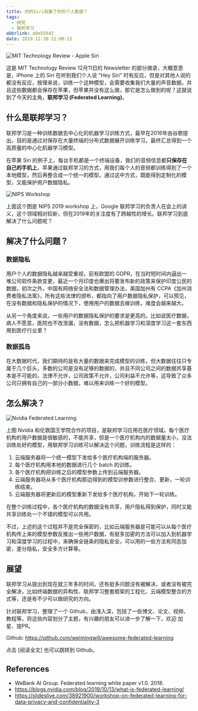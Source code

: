 ```yaml
---
title: 你的Siri收集了你的个人数据？
tags:
  - 研究
  - 联邦学习
abbrlink: a0e55642
date: 2019-12-30 22:00:13
---
```

![MIT Technology Review - Apple Siri](https://i.imgur.com/pF7ZSkl.png)

这是 MIT Technology Review 12月11日的 Newsletter 的部分摘录，大概意思是，iPhone 上的 Siri 在听到我们个人说 "Hey Siri" 时有反应，但是对其他人说的都没有反应，按理来说，训练一个这种模型，会需要收集我们大量的声音数据，并且这些数据都会保存在苹果，但苹果并没有这么做，那它是怎么做到的呢？这就说到了今天的主角，**联邦学习 (Federated Learning)**。

<!-- more -->

## 什么是联邦学习？

联邦学习是一种训练数据去中心化的机器学习训练方式，最早在2016年由谷歌提出，目的是通过对保存在大量终端的分布式数据展开训练学习，最终汇总得到一个高质量的中心化机器学习模型。

在苹果 Siri 的例子上，每台手机都是一个终端设备，我们的音频信息都**只保存在自己的手机上**，苹果通过联邦学习的方式，用我们每个人的音频都训练得到了一个本地模型，然后再整合成一个统一的模型。通过这中方式，既能得到定制化的模型，又能保护用户数据隐私。

![NIPS Workshop ](https://i.imgur.com/wls4Atr.png)

上面这个图是 NIPS 2019 workshop 上，Google 联邦学习的负责人在会上的讲义，这个领域相对较新，但在2019年的关注度有了跨越性的增长。联邦学习到底解决了什么问题呢？



## 解决了什么问题？

### 数据隐私

用户个人的数据隐私越来越受重视，前有欧盟的 GDPR，在当时短时间内逼出一堆公司软件条款变更，最近一个月印度也爆出将要发布新的政策来保护印度公民的数据，初次之外，中国有网络安全法和数据管理办法，美国加州有 CCPA《加州消费者隐私法案》，所有这些法律的颁布，都指向了用户数据隐私保护，可以预见，在没有数据和隐私保护的情况下，使用用户的数据去做训练，难度会越来越大。

从另一个角度来说，一些用户的数据隐私保护的要求是更高的。比如说医疗数据，病人不愿意，医院也不改泄漏，没有数据，怎么把机器学习和深度学习这一套东西用到医疗行业里？

### 数据孤岛

在大数据时代，我们期待的是有大量的数据来完成模型的训练，但大数据往往只专属于几个巨头，多数的公司是没有足够的数据的，并且不同公司之间的数据共享基本是不可能的，法律不允许，公司政策不允许，公司利益不允许等，这导致了众多公司只拥有自己的一部分小数据，难以用来训练一个好的模型。



## 怎么解决？

![Nvidia Federated Learning](https://i.imgur.com/Wr6S2Hw.png)

上图 Nvidia 和伦敦国王学院合作的项目，是联邦学习应用在医疗领域。每个医疗机构的用户数据是很敏感的，不能共享，但是一个医疗机构内的数据量太小，没法训练处好的模型，用联邦学习训练可以解决这个问题，训练流程是这样的：

1. 云端服务器将一个统一模型下发给多个医疗机构端的服务器。
2. 每个医疗机构用本地的数据进行几个 batch 的训练。
3. 各个医疗机构把训练之后的模型参数上传到云端服务器。
4. 云端服务器将从多个医疗机构那边得到的模型训参数进行整合、更新，一轮训练结束。
5. 云端服务器将更新后的模型重新下发给多个医疗机构，开始下一轮训练。

在整个训练过程中，各个医疗机构的数据没有共享，用户隐私得到保护，同时又能共享训练处一个不错的模型可以共用。

不过，上述的这个过程并不是完全保密的，比如云端服务器是可能可以从每个医疗机构传上来的模型参数反推出一些用户数据，有挺多加密的方法可以加入到机器学习和深度学习的过程中，来确保全链条的隐私安全，可以用的一些方法有同态加密，差分隐私，安全多方计算等。



## 展望

联邦学习从提出到现在就三年多的时间，还有挺多问题没有被解决，或者没有被完全解决，比如终端数据的异构性、联邦学习整套框架的工程化、云端模型整合的方式等，还是有不少可以做研究的方向。

针对联邦学习，整理了一个 Github，由浅入深，包括了一些博文、论文、视频、教程等，将这些内容划分了主题，有兴趣的朋友可以进一步了解一下，欢迎 加星、提PR。

Github: https://github.com/weimingwill/awesome-federated-learning

点击 [阅读全文] 也可以跳转到 Github。

## References

* WeBank AI Group. Federated learning white paper v1.0. 2018.
* https://blogs.nvidia.com/blog/2019/10/13/what-is-federated-learning/
* https://slideslive.com/38921900/workshop-on-federated-learning-for-data-privacy-and-confidentiality-3
